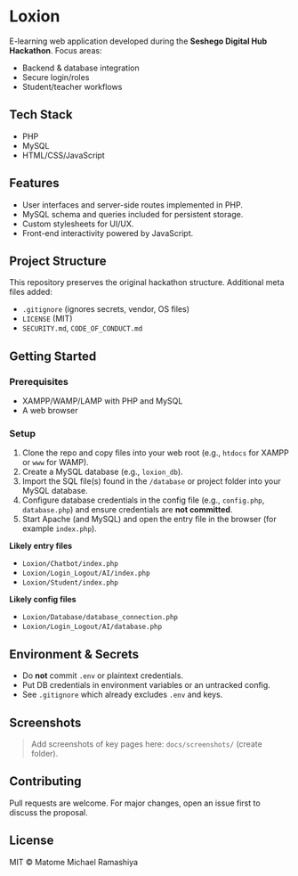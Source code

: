 # Loxion

E-learning web application developed during the **Seshego Digital Hub Hackathon**. Focus areas:
- Backend & database integration
- Secure login/roles
- Student/teacher workflows

## Tech Stack
- PHP
- MySQL
- HTML/CSS/JavaScript

## Features
- User interfaces and server-side routes implemented in PHP.
- MySQL schema and queries included for persistent storage.
- Custom stylesheets for UI/UX.
- Front-end interactivity powered by JavaScript.

## Project Structure
This repository preserves the original hackathon structure. Additional meta files added:
- `.gitignore` (ignores secrets, vendor, OS files)
- `LICENSE` (MIT)
- `SECURITY.md`, `CODE_OF_CONDUCT.md`

## Getting Started

### Prerequisites
- XAMPP/WAMP/LAMP with PHP and MySQL
- A web browser

### Setup
1. Clone the repo and copy files into your web root (e.g., `htdocs` for XAMPP or `www` for WAMP).
1. Create a MySQL database (e.g., `loxion_db`).
1. Import the SQL file(s) found in the `/database` or project folder into your MySQL database.
1. Configure database credentials in the config file (e.g., `config.php`, `database.php`) and ensure credentials are **not committed**.
1. Start Apache (and MySQL) and open the entry file in the browser (for example `index.php`).

**Likely entry files**
- `Loxion/Chatbot/index.php`
- `Loxion/Login_Logout/AI/index.php`
- `Loxion/Student/index.php`

**Likely config files**
- `Loxion/Database/database_connection.php`
- `Loxion/Login_Logout/AI/database.php`

## Environment & Secrets
- Do **not** commit `.env` or plaintext credentials.
- Put DB credentials in environment variables or an untracked config.
- See `.gitignore` which already excludes `.env` and keys.

## Screenshots
> Add screenshots of key pages here: `docs/screenshots/` (create folder).

## Contributing
Pull requests are welcome. For major changes, open an issue first to discuss the proposal.

## License
MIT © Matome Michael Ramashiya
